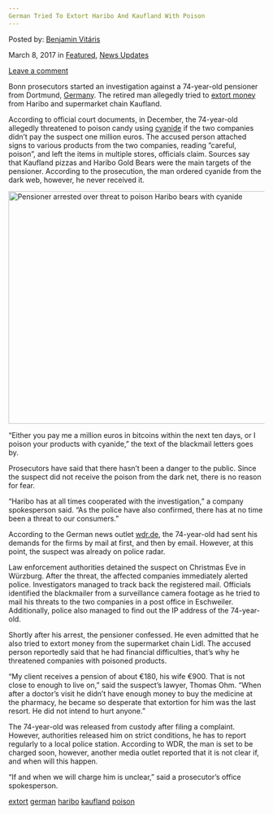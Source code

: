 ```yaml
---
German Tried To Extort Haribo And Kaufland With Poison
---
```

<article class="post-listing post-18497 post type-post status-publish format-standard has-post-thumbnail hentry 
 tag-extort tag-german tag-haribo tag-kaufland tag-poison">
    
<div class="post-inner">
    
    
    
<span>Posted by: <a href="https://www.deepdotweb.com/author/benjaminvi/" title="">Benjamin Vitáris </a></span>
    
    
<span>March 8, 2017</span>
<span>in <a href="https://www.deepdotweb.com/category/deepdot-news/" rel="category tag">Featured</a>, <a href="https://www.deepdotweb.com/category/news-updates/" rel="category tag">News Updates</a></span>
    
<span><a href="https://www.deepdotweb.com/2017/03/08/german-tried-extort-haribo-kaufland-poison/#respond">Leave a comment</a></span>
</p>        
<p>Bonn prosecutors started an investigation against a 74-year-old pensioner from Dortmund, <a href="https://www.deepdotweb.com/tag/germany/">Germany</a>. The retired man allegedly tried to <a href="https://www.thelocal.de/20170217/pensioner-arrested-over-threat-to-poison-haribo-bears-with-cyanide">extort money</a> from Haribo and supermarket chain Kaufland.</p>
<p>According to official court documents, in December, the 74-year-old allegedly threatened to poison candy using <a href="https://www.deepdotweb.com/tag/cyanide/">cyanide</a> if the two companies didn’t pay the suspect one million euros. The accused person attached signs to various products from the two companies, reading ”careful, poison”, and left the items in multiple stores, officials claim. Sources say that Kaufland pizzas and Haribo Gold Bears were the main targets of the pensioner. According to the prosecution, the man ordered cyanide from the dark web, however, he never received it.</p>
<p><img class="wp-image-18502 aligncenter" src="/imgs/2017/03/pensioner-arrested-over-threat-to-poison-haribo-be.jpeg" alt="Pensioner arrested over threat to poison Haribo bears with cyanide" width="687" height="458" srcset="/imgs/2017/03/pensioner-arrested-over-threat-to-poison-haribo-be.jpeg 1000w, /imgs/2017/03/pensioner-arrested-over-threat-to-poison-haribo-be-300x200.jpeg 300w" sizes="(max-width: 687px) 100vw, 687px" /></p>
<p>&#8220;Either you pay me a million euros in bitcoins within the next ten days, or I poison your products with cyanide,&#8221; the text of the blackmail letters goes by.</p>
<p>Prosecutors have said that there hasn’t been a danger to the public. Since the suspect did not receive the poison from the dark net, there is no reason for fear.</p>
<p>“Haribo has at all times cooperated with the investigation,” a company spokesperson said. “As the police have also confirmed, there has at no time been a threat to our consumers.”</p>
<p>According to the German news outlet <a href="http://www1.wdr.de/nachrichten/rheinland/haribo-kaufland-erpressung-100.html">wdr.de</a>, the 74-year-old had sent his demands for the firms by mail at first, and then by email. However, at this point, the suspect was already on police radar.</p>
<p>Law enforcement authorities detained the suspect on Christmas Eve in Würzburg. After the threat, the affected companies immediately alerted police. Investigators managed to track back the registered mail. Officials identified the blackmailer from a surveillance camera footage as he tried to mail his threats to the two companies in a post office in Eschweiler. Additionally, police also managed to find out the IP address of the 74-year-old.</p>
<p>Shortly after his arrest, the pensioner confessed. He even admitted that he also tried to extort money from the supermarket chain Lidl. The accused person reportedly said that he had financial difficulties, that’s why he threatened companies with poisoned products.</p>
<p>&#8220;My client receives a pension of about €180, his wife €900. That is not close to enough to live on,&#8221; said the suspect&#8217;s lawyer, Thomas Ohm. &#8220;When after a doctor&#8217;s visit he didn&#8217;t have enough money to buy the medicine at the pharmacy, he became so desperate that extortion for him was the last resort. He did not intend to hurt anyone.&#8221;</p>
<p>The 74-year-old was released from custody after filing a complaint. However, authorities released him on strict conditions, he has to report regularly to a local police station. According to WDR, the man is set to be charged soon, however, another media outlet reported that it is not clear if, and when will this happen.</p>
<p>“If and when we will charge him is unclear,” said a prosecutor’s office spokesperson.</p>
    
    
</div><!-- .entry /-->
<a href="https://www.deepdotweb.com/tag/extort/" rel="tag">extort</a> <a href="https://www.deepdotweb.com/tag/german/" rel="tag">german</a> <a href="https://www.deepdotweb.com/tag/haribo/" rel="tag">haribo</a> <a href="https://www.deepdotweb.com/tag/kaufland/" rel="tag">kaufland</a> <a href="https://www.deepdotweb.com/tag/poison/" rel="tag">poison</a></span>				<span style="display:none" class="updated">2017-03-08<a href="https://www.deepdotweb.com/author/benjaminvi/" title="Posts by Benjamin Vitáris" rel="author">Benjamin Vitáris</a></strong></div>
    
    
</div><!-- .post-inner -->
</article><!-- .post-listing -->

